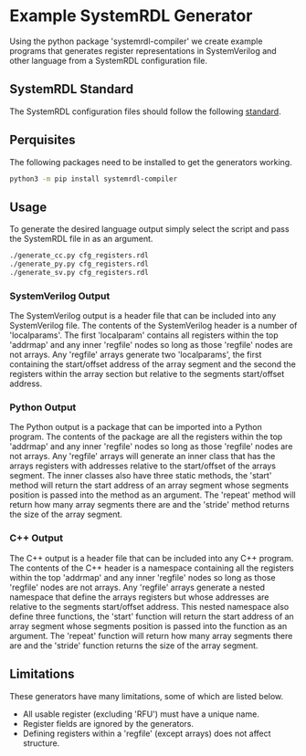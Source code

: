 # Example SystemRDL Generator

Using the python package 'systemrdl-compiler' we create example programs that
generates register representations in SystemVerilog and other language from a
SystemRDL configuration file.

## SystemRDL Standard

The SystemRDL configuration files should follow the following [standard](https://www.accellera.org/images/downloads/standards/systemrdl/SystemRDL_2.0_Jan2018.pdf).

## Perquisites

The following packages need to be installed to get the generators working.

```bash
python3 -m pip install systemrdl-compiler
```

## Usage

To generate the desired language output simply select the script and pass the
SystemRDL file in as an argument.

```bash
./generate_cc.py cfg_registers.rdl
./generate_py.py cfg_registers.rdl
./generate_sv.py cfg_registers.rdl
```

### SystemVerilog Output

The SystemVerilog output is a header file that can be included into any
SystemVerilog file. The contents of the SystemVerilog header is a number of
'localparams'. The first 'localparam' contains all registers within the top
'addrmap' and any inner 'regfile' nodes so long as those 'regfile' nodes are
not arrays. Any 'regfile' arrays generate two 'localparams', the first
containing the start/offset address of the array segment and the second the
registers within the array section but relative to the segments start/offset
address.

### Python Output

The Python output is a package that can be imported into a Python program. The
contents of the package are all the registers within the top 'addrmap' and any
inner 'regfile' nodes so long as those 'regfile' nodes are not arrays. Any
'regfile' arrays will generate an inner class that has the arrays registers
with addresses relative to the start/offset of the arrays segment. The inner
classes also have three static methods, the 'start' method will return the
start address of an array segment whose segments position is passed into the
method as an argument. The 'repeat' method will return how many array segments
there are and the 'stride' method returns the size of the array segment.

### C++ Output

The C++ output is a header file that can be included into any C++ program. The
contents of the C++ header is a namespace containing all the registers within
the top 'addrmap' and any inner 'regfile' nodes so long as those 'regfile'
nodes are not arrays. Any 'regfile' arrays generate a nested namespace that
define the arrays registers but whose addresses are relative to the segments
start/offset address. This nested namespace also define three functions, the
'start' function will return the start address of an array segment whose
segments position is passed into the function as an argument. The 'repeat'
function will return how many array segments there are and the 'stride'
function returns the size of the array segment.

## Limitations

These generators have many limitations, some of which are listed below.

* All usable register (excluding 'RFU') must have a unique name.
* Register fields are ignored by the generators.
* Defining registers within a 'regfile' (except arrays) does not affect structure.
